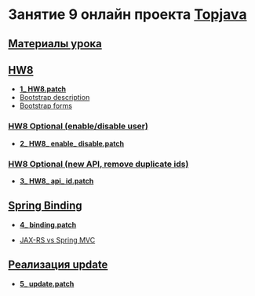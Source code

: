 # Занятие 9 онлайн проекта <a href="https://github.com/JavaWebinar/topjava04">Topjava</a>

## <a href="https://drive.google.com/open?id=0B9Ye2auQ_NsFflQ1MVc0UmM4VWM2Wi1hTS0zVjRFWW5rQVZEdU5CVDN5dGJaMVNtVXdEU00">Материалы урока</a>

##  <a href="https://drive.google.com/open?id=0B9Ye2auQ_NsFb0JKbElkT000amM">HW8</a>
-  **<a href="https://drive.google.com/open?id=0B9Ye2auQ_NsFR3I5UjFGYTRYdTA">1_ HW8.patch</a>**
- <a href="http://getbootstrap.com/css/#description">Bootstrap description</a>
- <a href="http://getbootstrap.com/css/#forms">Bootstrap forms</a>

###  <a href="https://drive.google.com/open?id=0B9Ye2auQ_NsFV0VKY2FGbndGMTQ">HW8 Optional (enable/disable user)</a>
-  **<a href="https://drive.google.com/open?id=0B9Ye2auQ_NsFT0M1LTR0WUV5cTQ">2_ HW8_ enable_ disable.patch</a>**

###  <a href="https://drive.google.com/open?id=0B9Ye2auQ_NsFMFJGLV9SaFBpQVE">HW8 Optional (new API, remove duplicate ids)</a>
-  **<a href="https://drive.google.com/open?id=0B9Ye2auQ_NsFNFpnNmJJS2Y4RjA">3_ HW8_ api_ id.patch</a>**

##  <a href="https://drive.google.com/open?id=0B9Ye2auQ_NsFYlRkc2NGRGVydk0">Spring Binding</a>
-  **<a href="https://drive.google.com/open?id=0B9Ye2auQ_NsFRVFETmdzTy05bE0">4_ binding.patch</a>**

-  <a href="http://www.infoq.com/articles/springmvc_jsx-rs">JAX-RS vs Spring MVC</a>

##  <a href="https://drive.google.com/open?id=0B9Ye2auQ_NsFd2ZvcS1pSjdMQlU">Реализация update</a>
-  **<a href="https://drive.google.com/open?id=0B9Ye2auQ_NsFMUtaRVBNcHpRUjg">5_ update.patch</a>**
